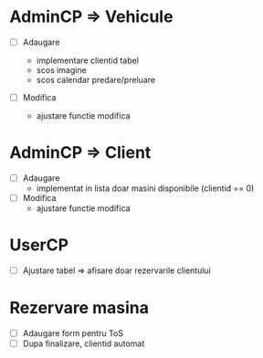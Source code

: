 # AdminCP => Vehicule
+ [ ] Adaugare
     - implementare clientid tabel 
     - scos imagine
     - scos calendar predare/preluare 
           
+ [ ] Modifica
     - ajustare functie modifica

# AdminCP => Client
+ [ ] Adaugare
     - implementat in lista doar masini disponibile (clientid == 0)
+ [ ] Modifica
     - ajustare functie modifica

# UserCP
+ [ ] Ajustare tabel => afisare doar rezervarile clientului

# Rezervare masina
+ [ ] Adaugare form pentru ToS
+ [ ] Dupa finalizare, clientid automat
